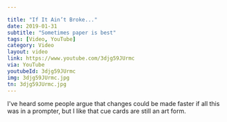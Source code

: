 ```yaml
---

title: "If It Ain’t Broke..."
date: 2019-01-31
subtitle: "Sometimes paper is best"
tags: [Video, YouTube]
category: Video
layout: video
link: https://www.youtube.com/3djg59JUrmc
via: YouTube
youtubeId: 3djg59JUrmc
img: 3djg59JUrmc.jpg
tn: 3djg59JUrmc.jpg
---
```


I've heard some people argue that changes could be made faster if all this was in a prompter, but I like that cue cards are still an art form.

<!-- more --> 

